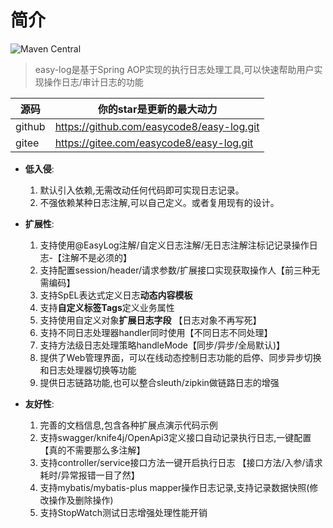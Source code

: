 [comment]: <> (![]&#40;https://visitor-badge.laobi.icu/badge?page_id=easy-log&#41;)
# 简介

[comment]: <> (![GitHub Repo stars]&#40;https://img.shields.io/github/stars/easycode8/easy-log?style=flat&#41;)
![Maven Central](https://img.shields.io/maven-central/v/io.github.easycode8/easy-log-core)
> easy-log是基于Spring AOP实现的执行日志处理工具,可以快速帮助用户实现操作日志/审计日志的功能

|源码|你的star是更新的最大动力|
|---|---|
|github|https://github.com/easycode8/easy-log.git|
|gitee|https://gitee.com/easycode8/easy-log.git|


- **低入侵**:
  1. 默认引入依赖,无需改动任何代码即可实现日志记录。
  2. 不强依赖某种日志注解,可以自己定义。或者复用现有的设计。
- **扩展性**: 
  1. 支持使用@EasyLog注解/自定义日志注解/无日志注解注标记记录操作日志-【注解不是必须的】
  2. 支持配置session/header/请求参数/扩展接口实现获取操作人【前三种无需编码】
  3. 支持SpEL表达式定义日志**动态内容模板**
  4. 支持**自定义标签Tags**定义业务属性
  5. 支持使用自定义对象**扩展日志字段** 【日志对象不再写死】
  6. 支持不同日志处理器handler同时使用【不同日志不同处理】
  7. 支持方法级日志处理策略handleMode【同步/异步/全局默认)】
  8. 提供了Web管理界面，可以在线动态控制日志功能的启停、同步异步切换和日志处理器切换等功能
  9. 提供日志链路功能,也可以整合sleuth/zipkin做链路日志的增强
  

- **友好性**:
  1. 完善的文档信息,包含各种扩展点演示代码示例
  2. 支持swagger/knife4j/OpenApi3定义接口自动记录执行日志,一键配置【真的不需要那么多注解】
  3. 支持controller/service接口方法一键开启执行日志 【接口方法/入参/请求耗时/异常报错一目了然】  
  4. 支持mybatis/mybatis-plus mapper操作日志记录,支持记录数据快照(修改操作及删除操作)  
  5. 支持StopWatch测试日志增强处理性能开销 
    